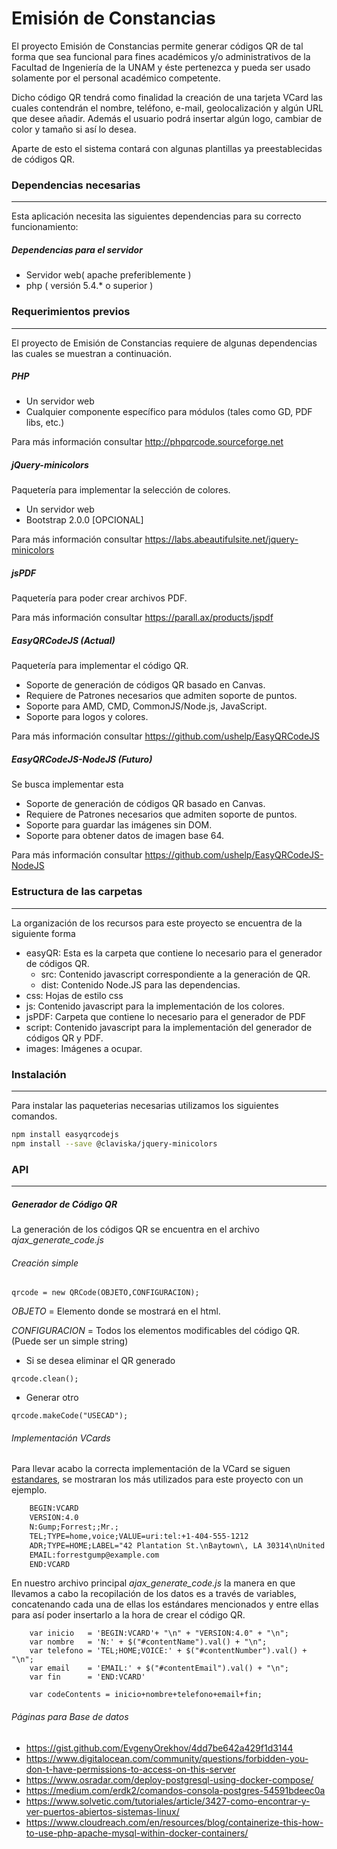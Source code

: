 # Emisión de Constancias
El proyecto Emisión de Constancias permite generar códigos QR de tal forma que sea funcional para fines académicos y/o administrativos de la Facultad de Ingeniería de la UNAM y éste pertenezca y pueda ser usado solamente por el personal académico competente.

Dicho código QR tendrá como finalidad la creación de una tarjeta VCard las cuales contendrán el nombre, teléfono, e-mail, geolocalización y algún URL que desee añadir. Además el usuario podrá insertar algún logo, cambiar de color y tamaño si así lo desea.

Aparte de esto el sistema contará con algunas plantillas ya preestablecidas de códigos QR.

### Dependencias necesarias
___
Esta aplicación necesita las siguientes dependencias para su correcto funcionamiento:

##### Dependencias para el servidor

* Servidor web( apache preferiblemente )
* php ( versión 5.4.\* o superior )

### Requerimientos previos
____

El proyecto de Emisión de Constancias requiere de algunas dependencias las cuales se muestran a continuación.

##### PHP
* Un servidor web
* Cualquier componente específico para módulos (tales como GD, PDF libs, etc.)

Para más información consultar http://phpqrcode.sourceforge.net

##### jQuery-minicolors
Paquetería para implementar la selección de colores.
* Un servidor web
* Bootstrap 2.0.0 [OPCIONAL]

Para más información consultar https://labs.abeautifulsite.net/jquery-minicolors

##### jsPDF
Paquetería para poder crear archivos PDF.

Para más información consultar https://parall.ax/products/jspdf

##### EasyQRCodeJS (Actual)
Paquetería para implementar el código QR.
* Soporte de generación de códigos QR basado en Canvas.
* Requiere de Patrones necesarios que admiten soporte de puntos.
* Soporte para AMD, CMD, CommonJS/Node.js, JavaScript.
* Soporte para logos y colores.

Para más información consultar https://github.com/ushelp/EasyQRCodeJS

##### EasyQRCodeJS-NodeJS (Futuro)
Se busca implementar esta
* Soporte de generación de códigos QR basado en Canvas.
* Requiere de Patrones necesarios que admiten soporte de puntos.
* Soporte para guardar las imágenes sin DOM.
* Soporte para obtener datos de imagen base 64.

Para más información consultar https://github.com/ushelp/EasyQRCodeJS-NodeJS


### Estructura de las carpetas
___

La organización de los recursos para este proyecto se encuentra de la siguiente forma
* easyQR: Esta es la carpeta que contiene lo necesario para el generador de códigos QR.
    * src: Contenido javascript correspondiente a la generación de QR.
    * dist: Contenido Node.JS para las dependencias.
* css: Hojas de estilo css
* js: Contenido javascript para la implementación de los colores.
* jsPDF: Carpeta que contiene lo necesario para el generador de PDF
* script: Contenido javascript para la implementación del generador de códigos QR y PDF.
* images: Imágenes a ocupar.

### Instalación
___

Para instalar las paqueterias necesarias utilizamos los siguientes comandos.
```BASH
npm install easyqrcodejs
npm install --save @claviska/jquery-minicolors
```

### API
___

##### Generador de Código QR

La generación de los códigos QR se encuentra en el archivo _ajax_generate_code.js_

###### Creación simple

```JS
qrcode = new QRCode(OBJETO,CONFIGURACION);
```

_OBJETO_ = Elemento donde se mostrará en el html.

_CONFIGURACION_ = Todos los elementos modificables del código QR. (Puede ser un simple string)

* Si se desea eliminar el QR generado

```JS
qrcode.clean();
```

* Generar otro

```JS
qrcode.makeCode("USECAD");
```


###### Implementación VCards
Para llevar acabo la correcta implementación de la VCard se siguen [estandares](https://es.wikipedia.org/wiki/VCard), se mostraran los más utilizados para este proyecto con un ejemplo.

```html
    BEGIN:VCARD
    VERSION:4.0
    N:Gump;Forrest;;Mr.;
    TEL;TYPE=home,voice;VALUE=uri:tel:+1-404-555-1212
    ADR;TYPE=HOME;LABEL="42 Plantation St.\nBaytown\, LA 30314\nUnited States of America":;;42 Plantation St.;Baytown;LA;30314;United States of America
    EMAIL:forrestgump@example.com
    END:VCARD
```
En nuestro archivo principal _ajax_generate_code.js_ la manera en que llevamos a cabo la recopilación de los datos es a través de variables, concatenando cada una de ellas los estándares mencionados y entre ellas para así poder insertarlo a la hora de crear el código QR.

```JS
    var inicio   = 'BEGIN:VCARD'+ "\n" + "VERSION:4.0" + "\n";
    var nombre   = 'N:' + $("#contentName").val() + "\n";
    var telefono = 'TEL;HOME;VOICE:' + $("#contentNumber").val() + "\n";
    var email    = 'EMAIL:' + $("#contentEmail").val() + "\n";
    var fin      = 'END:VCARD'

    var codeContents = inicio+nombre+telefono+email+fin;
```

###### Páginas para Base de datos 

*   https://gist.github.com/EvgenyOrekhov/4dd7be642a429f1d3144
*   https://www.digitalocean.com/community/questions/forbidden-you-don-t-have-permissions-to-access-on-this-server
*   https://www.osradar.com/deploy-postgresql-using-docker-compose/
*   https://medium.com/erdk2/comandos-consola-postgres-54591bdeec0a
*   https://www.solvetic.com/tutoriales/article/3427-como-encontrar-y-ver-puertos-abiertos-sistemas-linux/
*   https://www.cloudreach.com/en/resources/blog/containerize-this-how-to-use-php-apache-mysql-within-docker-containers/